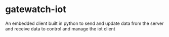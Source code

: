 # gatewatch-iot
An embedded client built in python to send and update data from the server and receive data to control and manage the iot client
